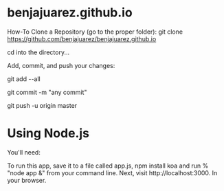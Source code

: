 benjajuarez.github.io
=====================

How-To Clone a Repository (go to the proper folder):
git clone https://github.com/benjajuarez/benjajuarez.github.io

cd into the directory...

Add, commit, and push your changes:



git add --all

git commit -m "any commit"

git push -u origin master




Using Node.js
=============

You'll need:

To run this app, save it to a file called app.js, npm install koa and run % "node app &" from your command line. Next, visit http://localhost:3000. In your browser.

